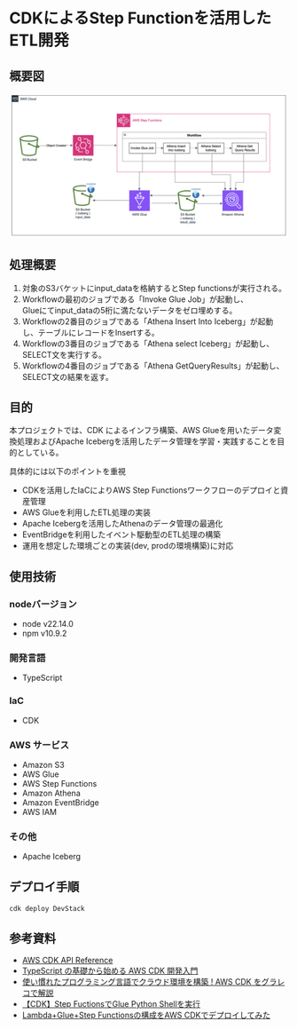 # CDKによるStep Functionを活用したETL開発

## 概要図
![概要図](./images/cdk-sfn-athena_image.png)

## 処理概要
1. 対象のS3バケットにinput_dataを格納するとStep functionsが実行される。
2. Workflowの最初のジョブである「Invoke Glue Job」が起動し、  
  Glueにてinput_dataの5桁に満たないデータをゼロ埋めする。
3.   Workflowの2番目のジョブである「Athena Insert Into Iceberg」が起動し、テーブルにレコードをInsertする。
4.   Workflowの3番目のジョブである「Athena select Iceberg」が起動し、SELECT文を実行する。
5.   Workflowの4番目のジョブである「Athena GetQueryResults」が起動し、SELECT文の結果を返す。

## 目的
本プロジェクトでは、CDK によるインフラ構築、AWS Glueを用いたデータ変換処理およびApache Icebergを活用したデータ管理を学習・実践することを目的としている。

具体的には以下のポイントを重視

- CDKを活用したIaCによりAWS Step Functionsワークフローのデプロイと資産管理
- AWS Glueを利用したETL処理の実装
- Apache Icebergを活用したAthenaのデータ管理の最適化
- EventBridgeを利用したイベント駆動型のETL処理の構築
- 運用を想定した環境ごとの実装(dev, prodの環境構築)に対応

## 使用技術
### nodeバージョン
- node v22.14.0
- npm v10.9.2

### 開発言語
- TypeScript
### IaC
- CDK
### AWS サービス
- Amazon S3
- AWS Glue
- AWS Step Functions
- Amazon Athena
- Amazon EventBridge
- AWS IAM
### その他
- Apache Iceberg

## デプロイ手順
```
cdk deploy DevStack
```

## 参考資料

- [AWS CDK API Reference](https://docs.aws.amazon.com/cdk/api/v2/docs/aws-construct-library.html)
- [TypeScript の基礎から始める AWS CDK 開発入門](https://catalog.workshops.aws/typescript-and-cdk-for-beginner/ja-JP)
- [使い慣れたプログラミング言語でクラウド環境を構築 ! AWS CDK をグラレコで解説](https://aws.amazon.com/jp/builders-flash/202309/awsgeek-aws-cdk/)
- [【CDK】Step FuctionsでGlue Python Shellを実行](https://dev.classmethod.jp/articles/step-functions-glue-python-shell-with-cdk/)
- [Lambda+Glue+Step Functionsの構成をAWS CDKでデプロイしてみた](https://dev.classmethod.jp/articles/lambda-glue-etl-deploy-aws-cdk/#toc-3)
